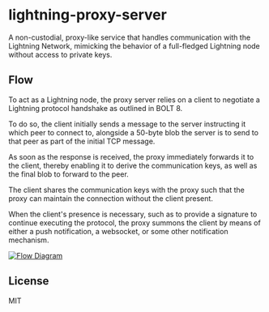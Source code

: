 # lightning-proxy-server

A non-custodial, proxy-like service that handles communication with the Lightning Network, mimicking the 
behavior of a full-fledged Lightning node without access to private keys.

## Flow

To act as a Lightning node, the proxy server relies on a client to negotiate a Lightning protocol handshake 
as outlined in BOLT 8.

To do so, the client initially sends a message to the server instructing it which peer to connect to,
alongside a 50-byte blob the server is to send to that peer as part of the initial TCP message.

As soon as the response is received, the proxy immediately forwards it to the client, thereby enabling it
to derive the communication keys, as well as the final blob to forward to the peer.

The client shares the communication keys with the proxy such that the proxy can maintain the connection
without the client present.

When the client's presence is necessary, such as to provide a signature to continue executing the protocol, 
the proxy summons the client by means of either a push notification, a websocket, or some other 
notification mechanism.

[![Flow Diagram](https://github.com/arik-so/lightning-proxy-server/blob/master/docs/flow.png?raw=true)](https://mermaidjs.github.io/mermaid-live-editor/#/edit/eyJjb2RlIjoic2VxdWVuY2VEaWFncmFtXG4gICAgcGFydGljaXBhbnQgTGlnaHRuaW5nIFByb3h5IENsaWVudCAjIExQQ1xuICAgIHBhcnRpY2lwYW50IExpZ2h0bmluZyBQcm94eSBTZXJ2ZXIgIyBMUFNcbiAgICBwYXJ0aWNpcGFudCBMTkRcbiAgICAjIExpZ2h0bmluZyBQcm94eSBDbGllbnQtPj5MaWdodG5pbmcgUHJveHkgQ2xpZW50OiBHZW5lcmF0ZSBcbiAgICBMaWdodG5pbmcgUHJveHkgQ2xpZW50LT4-TGlnaHRuaW5nIFByb3h5IFNlcnZlcjogTE5EJ3MgdXJsICYgcHVia2V5LCA8aGFuZHNoYWtlX2ZpcnN0X2FjdD5cbiAgICBMaWdodG5pbmcgUHJveHkgU2VydmVyLT4-TE5EOiA8aGFuZHNoYWtlX2ZpcnN0X2FjdD5cbiAgICBMTkQtPj5MaWdodG5pbmcgUHJveHkgU2VydmVyOiA8aGFuZHNoYWtlX3NlY29uZF9hY3Q-XG4gICAgTGlnaHRuaW5nIFByb3h5IFNlcnZlci0-PkxpZ2h0bmluZyBQcm94eSBDbGllbnQ6IDxoYW5kc2hha2Vfc2Vjb25kX2FjdD5cbiAgICBMaWdodG5pbmcgUHJveHkgQ2xpZW50LT4-TGlnaHRuaW5nIFByb3h5IFNlcnZlcjogPGhhbmRzaGFrZV90aGlyZF9hY3Q-LCBrZXlzIGZvciBzZW5kaW5nLCByZWNlaXZpbmcgJiBjaGFpbmluZ1xuICAgIExpZ2h0bmluZyBQcm94eSBTZXJ2ZXItPj5MTkQ6IDxoYW5kc2hha2VfdGhpcmRfYWN0PiwgPGluaXRfbWVzc2FnZT5cbiAgICBMTkQtPj5MaWdodG5pbmcgUHJveHkgU2VydmVyOiA8aW5pdF9tZXNzYWdlPlxuXG5Ob3RlIGxlZnQgb2YgTE5EOiBTb21lIHRpbWUgcGFzc2VzXG5cbiAgICBMTkQtPj5MaWdodG5pbmcgUHJveHkgU2VydmVyOiA8cGluZz5cbiAgICBMaWdodG5pbmcgUHJveHkgU2VydmVyLT4-TE5EOiA8cG9uZz5cblxuTm90ZSBsZWZ0IG9mIExORDogTW9yZSB0aW1lIHBhc3Nlc1xuXG4gICAgTE5ELT4-TGlnaHRuaW5nIFByb3h5IFNlcnZlcjogb3BlbiBjaGFubmVsP1xuICAgIExpZ2h0bmluZyBQcm94eSBTZXJ2ZXItPj5MaWdodG5pbmcgUHJveHkgQ2xpZW50OiBvcGVuIGNoYW5uZWwgc2lnbmF0dXJlP1xuICAgIExpZ2h0bmluZyBQcm94eSBDbGllbnQtPj5MaWdodG5pbmcgUHJveHkgU2VydmVyOiBvcGVuIGNoYW5uZWwgc2lnbmF0dXJlXG4gICAgTGlnaHRuaW5nIFByb3h5IFNlcnZlci0-PkxORDogYWNjZXB0IGNoYW5uZWxcblxuIiwibWVybWFpZCI6eyJ0aGVtZSI6ImRlZmF1bHQifX0)

## License

MIT

